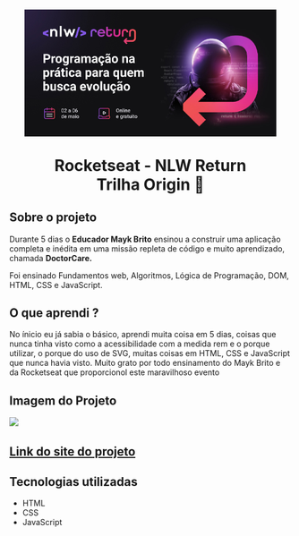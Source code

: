 <h1 align="center">
  <img src="./assets/img/nlw-return-2022.jpg" alt="Foto da logo NLW Return " width="450px"/>
  <p>Rocketseat - NLW Return <br>
  Trilha Origin 🚀
  </p>
</h1>

<h2>Sobre o projeto</h2>

<p> Durante 5 dias o <strong>Educador Mayk Brito</strong> ensinou a construir uma aplicação completa e inédita em uma missão repleta de código e muito aprendizado, chamada <strong>DoctorCare.</strong>
<p>Foi ensinado Fundamentos web, Algoritmos, Lógica de Programação, DOM, HTML, CSS e JavaScript.</p>

<h2>O que aprendi ?</h2>

<p>No ínicio eu já sabia o básico, aprendi muita coisa em 5 dias, coisas que nunca tinha visto como a acessibilidade com a medida rem e o porque utilizar, o porque do uso de SVG, muitas coisas em HTML, CSS e JavaScript que nunca havia visto. Muito grato por todo ensinamento do Mayk Brito e da Rocketseat que proporcionol este maravilhoso evento</p>


<h2> Imagem do Projeto</h2>
<img src="https://user-images.githubusercontent.com/86697578/169177748-a02b3365-465d-4925-98c9-20f3e73e2e31.png" width="400px"/>
  
  
<h2><a href="https://sitedoctorcare.netlify.app/" target="_blank">Link do site do projeto</a></h2>

<h2>Tecnologias utilizadas</h2>

- HTML
- CSS
- JavaScript
